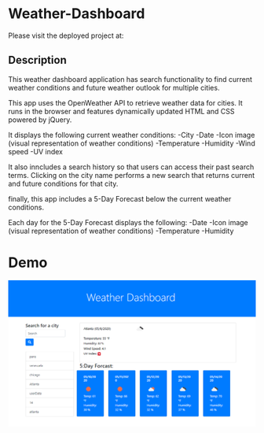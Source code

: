 
<h1>Weather-Dashboard</h1>

Please visit the deployed project at:

 <h2>Description</h2>

This weather dashboard application has search functionality to find current weather conditions and future weather outlook for multiple cities.

This app uses the OpenWeather API to retrieve weather data for cities. It runs in the browser and features dynamically updated HTML and CSS powered by jQuery.

It displays the following current weather conditions: -City -Date -Icon image (visual representation of weather conditions) -Temperature -Humidity -Wind speed -UV index

It also inncludes a search history so that users can access their past search terms. Clicking on the city name performs a new search that returns current and future conditions for that city.

finally, this app includes a 5-Day Forecast below the current weather conditions.

Each day for the 5-Day Forecast displays the following: -Date -Icon image (visual representation of weather conditions) -Temperature -Humidity

# Demo

![alt text](assets/img/Demo.PNG)
